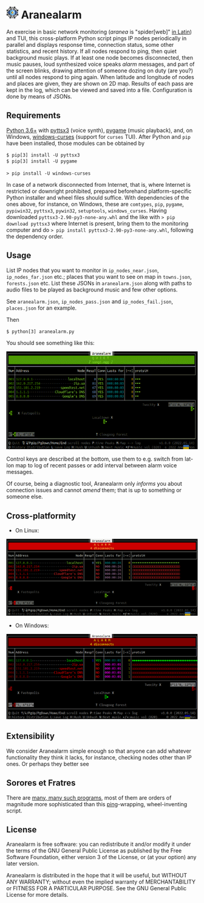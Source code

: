 # ![logo](vis/aranealarm_32.png) Aranealarm

An exercise in basic network monitoring (_aranea_ is "spider[web]" [in Latin](https://www.perseus.tufts.edu/hopper/text?doc=Perseus%3Atext%3A1999.04.0059%3Aentry%3Daranea)) and TUI, this cross-platform Python script pings IP nodes periodically in parallel and displays response time, connection status, some other statistics, and recent history. If all nodes respond to ping, then quiet background music plays. If at least one node becomes disconnected, then music pauses, loud synthesized voice speaks _alarm_ messages, and part of the screen blinks, drawing attention of someone dozing on duty (are you?) until all nodes respond to ping again. When latitude and longitude of nodes and places are given, they are shown on 2D map. Results of each pass are kept in the log, which can be viewed and saved into a file. Configuration is done by means of JSONs.

## Requirements

[Python 3.6+](https://www.python.org/) with [pyttsx3](https://github.com/nateshmbhat/pyttsx3) (voice synth), [pygame](https://pygame.org) (music playback), and, on Windows, [windows-curses](https://pypi.org/project/windows-curses/) (support for `curses` TUI). After Python and `pip` have been installed, those modules can be obtained by

```console
$ pip[3] install -U pyttsx3
$ pip[3] install -U pygame

> pip install -U windows-curses
```

In case of a network disconnected from Internet, that is, where Internet is restricted or downright prohibited, prepared beforehand platform-specific Python installer and wheel files should suffice. With dependencies of the ones above, for instance, on Windows, these are `comtypes`, `pip`, `pygame`, `pypiwin32`, `pyttsx3`, `pywin32`, `setuptools`, `windows_curses`. Having downloaded `pyttsx3-2.90-py3-none-any.whl` and the like with `> pip download pyttsx3` where Internet is present, bring them to the monitoring computer and do `> pip install pyttsx3-2.90-py3-none-any.whl`, following the dependency order.

## Usage

List IP nodes that you want to monitor in `ip_nodes_near.json`, `ip_nodes_far.json` etc.; places that you want to see on map in `towns.json`, `forests.json` etc. List these JSONs in `aranealarm.json` along with paths to audio files to be played as background music and few other options.

See `aranealarm.json`, `ip_nodes_pass.json` and `ip_nodes_fail.json`, `places.json` for an example.

Then

```console
$ python[3] aranealarm.py
```

You should see something like this:

![demo](vis/aranealarm_demo.gif)

Control keys are described at the bottom, use them to e.g. switch from lat-lon map to log of recent passes or add interval between alarm voice messages.

Of course, being a diagnostic tool, Aranealarm only _informs_ you about connection issues and cannot _amend_ them; that is up to something or someone else.

## Cross-platformity

* On Linux:

![on linux](vis/aranealarm_linux.png)

* On Windows:

![on windows](vis/aranealarm_windows.png)

## Extensibility

We consider Aranealarm simple enough so that anyone can add whatever functionality they think it lacks, for instance, checking nodes other than IP ones. Or perhaps they better see

## Sorores et Fratres

There are [many, many such programs](https://en.wikipedia.org/wiki/Comparison_of_network_monitoring_systems), most of them are orders of magnitude more sophisticated than this [ping](https://en.wikipedia.org/wiki/Ping_(networking_utility))-wrapping, wheel-inventing script.

## License

Aranealarm is free software: you can redistribute it and/or modify it under the terms of the GNU General Public License as published by the Free Software Foundation, either version 3 of the License, or (at your option) any later version.

Aranealarm is distributed in the hope that it will be useful, but WITHOUT ANY WARRANTY; without even the implied warranty of MERCHANTABILITY or FITNESS FOR A PARTICULAR PURPOSE. See the GNU General Public License for more details.
